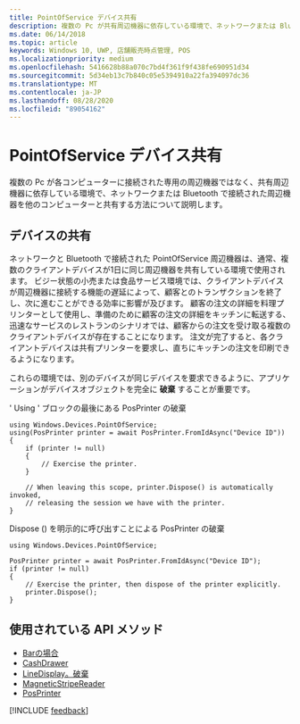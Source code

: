 ```yaml
---
title: PointOfService デバイス共有
description: 複数の Pc が共有周辺機器に依存している環境で、ネットワークまたは Bluetooth で接続されている周辺機器を他のコンピューターと共有する方法について説明します。
ms.date: 06/14/2018
ms.topic: article
keywords: Windows 10, UWP, 店舗販売時点管理, POS
ms.localizationpriority: medium
ms.openlocfilehash: 5416628b88a070c7bd4f361f9f438fe690951d34
ms.sourcegitcommit: 5d34eb13c7b840c05e5394910a22fa394097dc36
ms.translationtype: MT
ms.contentlocale: ja-JP
ms.lasthandoff: 08/28/2020
ms.locfileid: "89054162"
---
```

# <a name="pointofservice-device-sharing"></a>PointOfService デバイス共有

複数の Pc が各コンピューターに接続された専用の周辺機器ではなく、共有周辺機器に依存している環境で、ネットワークまたは Bluetooth で接続された周辺機器を他のコンピューターと共有する方法について説明します。

## <a name="device-sharing"></a>デバイスの共有

ネットワークと Bluetooth で接続された PointOfService 周辺機器は、通常、複数のクライアントデバイスが1日に同じ周辺機器を共有している環境で使用されます。  ビジー状態の小売または食品サービス環境では、クライアントデバイスが周辺機器に接続する機能の遅延によって、顧客とのトランザクションを終了し、次に進むことができる効率に影響が及びます。 顧客の注文の詳細を料理プリンターとして使用し、準備のために顧客の注文の詳細をキッチンに転送する、迅速なサービスのレストランのシナリオでは、顧客からの注文を受け取る複数のクライアントデバイスが存在することになります。  注文が完了すると、各クライアントデバイスは共有プリンターを要求し、直ちにキッチンの注文を印刷できるようになります。

これらの環境では、別のデバイスが同じデバイスを要求できるように、アプリケーションがデバイスオブジェクトを完全に **破棄** することが重要です。

' Using ' ブロックの最後にある PosPrinter の破棄

```Csharp 
using Windows.Devices.PointOfService;
using(PosPrinter printer = await PosPrinter.FromIdAsync("Device ID"))
{
    if (printer != null)
    {
        // Exercise the printer.
    }

    // When leaving this scope, printer.Dispose() is automatically invoked, 
    // releasing the session we have with the printer.
}
```


Dispose () を明示的に呼び出すことによる PosPrinter の破棄

```Csharp 
using Windows.Devices.PointOfService;

PosPrinter printer = await PosPrinter.FromIdAsync("Device ID");
if (printer != null)
{
    // Exercise the printer, then dispose of the printer explicitly.
    printer.Dispose();
}
```

## <a name="api-methods-used"></a>使用されている API メソッド 

+ [Barの場合](https://docs.microsoft.com/uwp/api/windows.devices.pointofservice.barcodescanner.dispose) 
+ [CashDrawer](https://docs.microsoft.com/uwp/api/windows.devices.pointofservice.cashdrawer.dispose) 
+ [LineDisplay。破棄](https://docs.microsoft.com/uwp/api/windows.devices.pointofservice.linedisplay.dispose) 
+ [MagneticStripeReader](https://docs.microsoft.com/uwp/api/windows.devices.pointofservice.magneticstripereader.dispose)  
+ [PosPrinter](https://docs.microsoft.com/uwp/api/windows.devices.pointofservice.posprinter.dispose) 


[!INCLUDE [feedback](./includes/pos-feedback.md)]
